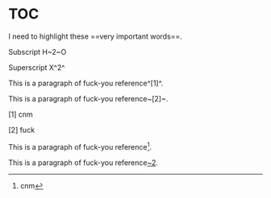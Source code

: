 # TOC

I need to highlight these ==very important words==.

Subscript	H~2~O

Superscript	X^2^

This is a paragraph of fuck-you reference^[1]^.

This is a paragraph of fuck-you reference~[2]~.


[1] cnm

[2] fuck


This is a paragraph of fuck-you reference[^1].

This is a paragraph of fuck-you reference[~2].


[^1]: cnm

[~2]: fuck



